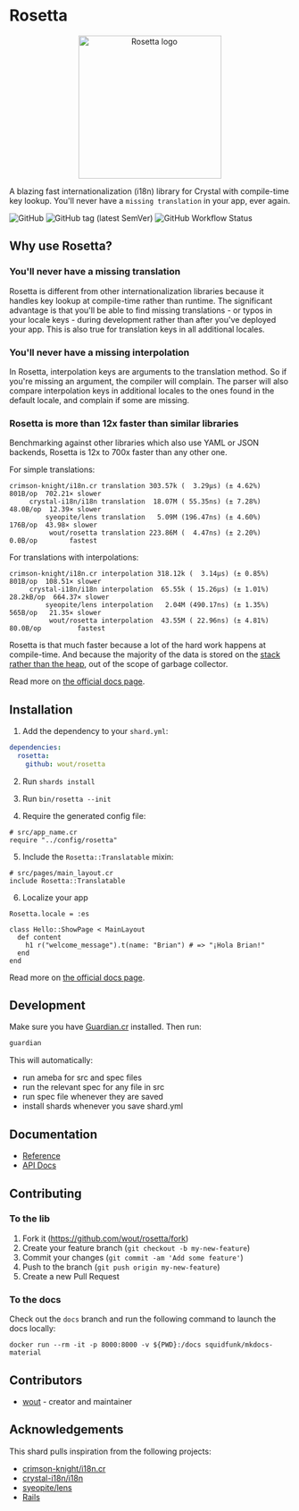 # Rosetta

<p align="center">
  <img src="https://wout.github.io/rosetta/v0.9.0/assets/rosetta-logo-accent.png"
       width="256"
       alt="Rosetta logo">
</p>

A blazing fast internationalization (i18n) library for Crystal with compile-time
key lookup. You'll never have a `missing translation` in your app, ever again.

![GitHub](https://img.shields.io/github/license/wout/rosetta)
![GitHub tag (latest SemVer)](https://img.shields.io/github/v/tag/wout/rosetta)
![GitHub Workflow Status](https://img.shields.io/github/actions/workflow/status/wout/rosetta/ci.yml?branch=main)

## Why use Rosetta?

### You'll never have a missing translation

Rosetta is different from other internationalization libraries because it
handles key lookup at compile-time rather than runtime. The significant
advantage is that you'll be able to find missing translations - or typos in
your locale keys - during development rather than after you've deployed your
app. This is also true for translation keys in all additional locales.

### You'll never have a missing interpolation

In Rosetta, interpolation keys are arguments to the translation method. So if
you're missing an argument, the compiler will complain. The parser will also
compare interpolation keys in additional locales to the ones found in the
default locale, and complain if some are missing.

### Rosetta is more than 12x faster than similar libraries

Benchmarking against other libraries which also use YAML or JSON backends,
Rosetta is 12x to 700x faster than any other one.

For simple translations:

```
crimson-knight/i18n.cr translation 303.57k (  3.29µs) (± 4.62%)  801B/op  702.21× slower
     crystal-i18n/i18n translation  18.07M ( 55.35ns) (± 7.28%)  48.0B/op  12.39× slower
         syeopite/lens translation   5.09M (196.47ns) (± 4.60%)   176B/op  43.98× slower
          wout/rosetta translation 223.86M (  4.47ns) (± 2.20%)   0.0B/op        fastest
```

For translations with interpolations:

```
crimson-knight/i18n.cr interpolation 318.12k (  3.14µs) (± 0.85%)    801B/op  108.51× slower
     crystal-i18n/i18n interpolation  65.55k ( 15.26µs) (± 1.01%)  28.2kB/op  664.37× slower
         syeopite/lens interpolation   2.04M (490.17ns) (± 1.35%)    565B/op   21.35× slower
          wout/rosetta interpolation  43.55M ( 22.96ns) (± 4.81%)   80.0B/op         fastest
```

Rosetta is that much faster because a lot of the hard work happens at
compile-time. And because the majority of the data is stored on the [stack
rather than the
heap](https://stackoverflow.com/questions/79923/what-and-where-are-the-stack-and-heap),
out of the scope of garbage collector.

Read more on [the official docs page](https://wout.github.io/rosetta/latest).

## Installation

1. Add the dependency to your `shard.yml`:

```yaml
dependencies:
  rosetta:
    github: wout/rosetta
```

2. Run `shards install`

3. Run `bin/rosetta --init`

4. Require the generated config file:

```cr
# src/app_name.cr
require "../config/rosetta"
```

5. Include the `Rosetta::Translatable` mixin:

```cr
# src/pages/main_layout.cr
include Rosetta::Translatable
```

6. Localize your app

```cr
Rosetta.locale = :es

class Hello::ShowPage < MainLayout
  def content
    h1 r("welcome_message").t(name: "Brian") # => "¡Hola Brian!"
  end
end
```

Read more on [the official docs page](https://wout.github.io/rosetta/latest).

## Development

Make sure you have [Guardian.cr](https://github.com/f/guardian) installed. Then
run:

```bash
guardian
```

This will automatically:

- run ameba for src and spec files
- run the relevant spec for any file in src
- run spec file whenever they are saved
- install shards whenever you save shard.yml

## Documentation

- [Reference](https://wout.github.io/rosetta/latest)
- [API Docs](https://wout.github.io/rosetta/api/main)

## Contributing

### To the lib

1. Fork it (<https://github.com/wout/rosetta/fork>)
2. Create your feature branch (`git checkout -b my-new-feature`)
3. Commit your changes (`git commit -am 'Add some feature'`)
4. Push to the branch (`git push origin my-new-feature`)
5. Create a new Pull Request

### To the docs

Check out the `docs` branch and run the following command to launch the docs locally:

```
docker run --rm -it -p 8000:8000 -v ${PWD}:/docs squidfunk/mkdocs-material
```

## Contributors

- [wout](https://github.com/wout) - creator and maintainer

## Acknowledgements

This shard pulls inspiration from the following projects:

- [crimson-knight/i18n.cr](https://github.com/crimson-knight/i18n.cr)
- [crystal-i18n/i18n](https://github.com/crystal-i18n/i18n)
- [syeopite/lens](https://github.com/syeopite/lens)
- [Rails](https://github.com/rails/rails)
